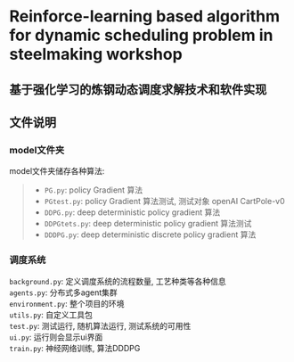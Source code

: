 # Reinforce-learning based algorithm for dynamic scheduling problem in steelmaking workshop
基于强化学习的炼钢动态调度求解技术和软件实现
------

## 文件说明
### model文件夹
model文件夹储存各种算法:  
> * `PG.py`: policy Gradient 算法  
> * `PGtest.py`: policy Gradient 算法测试, 测试对象 openAI CartPole-v0  
> * `DDPG.py`: deep deterministic policy gradient 算法  
> * `DDPGtets.py`: deep deterministic policy gradient 算法测试  
> * `DDDPG.py`: deep deterministic discrete policy gradient 算法  

### 调度系统
`background.py`: 定义调度系统的流程数量, 工艺种类等各种信息  
`agents.py`: 分布式多agent集群  
`environment.py`: 整个项目的环境  
`utils.py`: 自定义工具包  
`test.py`: 测试运行, 随机算法运行, 测试系统的可用性  
`ui.py`: 运行则会显示ui界面  
`train.py`: 神经网络训练, 算法DDDPG  